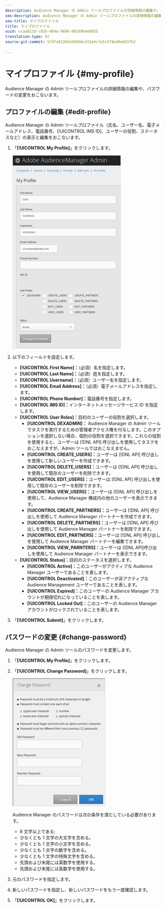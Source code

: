 ```yaml
---
description: Audience Manager の Admin ツールプロファイルの詳細情報の編集や、パスワードの変更をおこないます。
seo-description: Audience Manager の Admin ツールプロファイルの詳細情報の編集や、パスワードの変更をおこないます。
seo-title: マイプロファイル
title: マイプロファイル
uuid: ccaa611d-c855-484e-9696-081d9b4e0935
translation-type: ht
source-git-commit: 57d7a92265e565b6c411e4cfa5c579e40eb837b3

---
```



# マイプロファイル {#my-profile}

Audience Manager の Admin ツールプロファイルの詳細情報の編集や、パスワードの変更をおこないます。

<!-- c_my_profile.xml -->

## プロファイルの編集 {#edit-profile}

Audience Manager の Admin ツールプロファイル（氏名、ユーザー名、電子メールアドレス、電話番号、[!UICONTROL IMS ID]、ユーザーの役割、ステータスなど）の表示と編集をおこないます。

<!-- t_edit_profile.xml -->

1. 「**[!UICONTROL My Profile]**」をクリックします。

   ![手順の結果](assets/profile.png)

2. 以下のフィールドを設定します。
   * **[!UICONTROL First Name]：**（必須）名を指定します。
   * **[!UICONTROL Last Name]：**（必須）姓を指定します。
   * **[!UICONTROL Username]：**（必須）ユーザー名を指定します。
   * **[!UICONTROL Email Address]：**（必須）電子メールアドレスを指定します。
   * **[!UICONTROL Phone Number]：**&#x200B;電話番号を指定します。
   * **[!UICONTROL IMS ID]：**&#x200B;インターネットメッセージサービス ID を指定します。
   * **[!UICONTROL User Roles]：**&#x200B;目的のユーザーの役割を選択します。
      * **[!UICONTROL DEXADMIN]：** Audience Manager の Admin ツールでタスクを実行するための管理者アクセス権を付与します。このオプションを選択しない場合、個別の役割を選択できます。これらの役割を使用すると、ユーザーは [!DNL API] 呼び出しを使用してタスクをおこなえますが、Admin ツールではおこなえません。
      * **[!UICONTROL CREATE_USERS]：**&#x200B;ユーザーは [!DNL API] 呼び出しを使用して新しいユーザーを作成できます。
      * **[!UICONTROL DELETE_USERS]：**&#x200B;ユーザーは [!DNL API] 呼び出しを使用して既存のユーザーを削除できます。
      * **[!UICONTROL EDIT_USERS]：**&#x200B;ユーザーは [!DNL API] 呼び出しを使用して既存のユーザーを削除できます。
      * **[!UICONTROL VIEW_USERS]：**&#x200B;ユーザーは [!DNL API] 呼び出しを使用して、Audience Manager 構成内の他のユーザーを表示できます。
      * **[!UICONTROL CREATE_PARTNERS]：**&#x200B;ユーザーは [!DNL API] 呼び出しを使用して Audience Manager パートナーを作成できます。
      * **[!UICONTROL DELETE_PARTNERS]：**&#x200B;ユーザーは [!DNL API] 呼び出しを使用して Audience Manager パートナーを削除できます。
      * **[!UICONTROL EDIT_PARTNERS]：**&#x200B;ユーザーは [!DNL API] 呼び出しを使用して Audience Manager パートナーを編集できます。
      * **[!UICONTROL VIEW_PARNTERS]：**&#x200B;ユーザーは [!DNL API]呼び出しを使用して Audience Manager パートナーを表示できます。
   * **[!UICONTROL Status]：**&#x200B;目的のステータスを選択します。
      * **[!UICONTROL Active]：**&#x200B;このユーザーがアクティブな Audience Manager ユーザーであることを表します。
      * **[!UICONTROL Deactivated]：**&#x200B;このユーザーが非アクティブな Audience Management ユーザーであることを表します。
      * **[!UICONTROL Expired]：**&#x200B;このユーザーの Audience Manager アカウントが期限切れになっていることを表します。
      * **[!UICONTROL Locked Out]：**&#x200B;このユーザーの Audience Manager アカウントがロックされていることを表します。
3. 「**[!UICONTROL Submit]**」をクリックします。

## パスワードの変更 {#change-password}

Audience Manager の Admin ツールのパスワードを変更します。

<!-- t_change_password.xml -->

1. 「**[!UICONTROL My Profile]**」をクリックします。
1. 「**[!UICONTROL Change Password]**」をクリックします。

   ![](assets/change_password.png)

   Audience Manager のパスワードは次の条件を満たしている必要があります。

   * 8 文字以上である;
   * 少なくとも 1 文字の大文字を含める。
   * 少なくとも 1 文字の小文字を含める。
   * 少なくとも 1 文字の数字を含める。
   * 少なくとも 1 文字の特殊文字を含める。
   * 先頭および末尾には英数字を使用する。
   * 先頭および末尾には英数字を使用する。

1. 元のパスワードを指定します。
1. 新しいパスワードを指定し、新しいパスワードをもう一度確認します。
1. 「**[!UICONTROL OK]**」をクリックします。